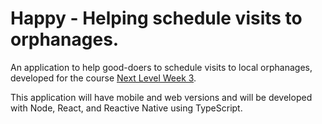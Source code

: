 # Happy - Helping schedule visits to orphanages.

An application to help good-doers to schedule visits to local orphanages, developed for the course [Next Level Week 3](https://nextlevelweek.com/).

This application will have mobile and web versions and will be developed with Node, React, and Reactive Native using TypeScript.